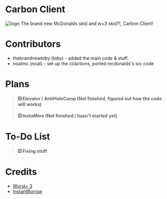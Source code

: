 # Carbon Client
![logo](https://github.com/noatmc/Carbon-Assets/blob/main/banner.png)
The brand new McDonalds skid and w+3 skid?!, Carbon Client!
# Contributors
- thebrandnewtoby (toby) - added the main code & stuff.
- noatmc (noat) - set up the ci/actions, ported mcdonalds's src code
# Plans
> #### ❎ Elevator / AntiHoleCamp (Not finished, figured out how the code will works)
> #### ❎ InstaMine (Not finished / hasn't started yet)
# To-Do List
> #### ❎ Fixing stuff
# Credits
- <a href="https://github.com/WurstPlus/wurst-plus-three">Wurst+ 3</a>
- <a href="https://github.com/ciruu1/InstantBurrow">InstantBurrow</a>
